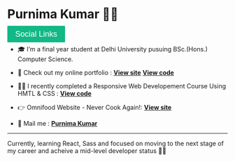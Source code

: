 # Purnima Kumar 👩‍💻

<a href="https://linktr.ee/purnimakumar" style="color: #fff;
background-color: #12b886;
padding: 9px 18px;
font-size: 18px;
font-family: sans-serif;
font-weight: 500;
text-decoration: none;
border-radius: 1.5px;">Social Links</a>

- 🎓 I’m a final year student at Delhi University pusuing BSc.(Hons.) Computer Science.

- 🚀 Check out my online portfolio : [**View site**](https://purnimakumarr.github.io) [**View code**](https://github.com/purnimakumarr/purnimakumarr.github.io)

- 👩‍💻 I recently completed a Responsive Web Developement Course Using HMTL & CSS : [**View code**](https://github.com/purnimakumarr/html-css-course)

- 👉 Omnifood Website - Never Cook Again!: [**View site**](https://omnifood-purnima.netlify.app)

- 💌 Mail me : [**Purnima Kumar**](mailto:purnimakumar2021@gmail.com)

<hr />

Currently, learning React, Sass and focused on moving to the next stage of my career and acheive a mid-level developer status 👩‍💻
